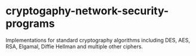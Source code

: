 # cryptogaphy-network-security-programs
Implementations for standard cryptography algorithms including DES, AES, RSA, Elgamal, Diffie Hellman and multiple other ciphers. 
